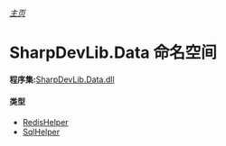 ###### [主页](./Index.md "主页")
# SharpDevLib.Data 命名空间
**程序集:**[SharpDevLib.Data.dll](./SharpDevLib.Data.assembly.md "SharpDevLib.Data.dll")

#### 类型
* [RedisHelper](./SharpDevLib.Data.RedisHelper.md "RedisHelper")
* [SqlHelper](./SharpDevLib.Data.SqlHelper.md "SqlHelper")
